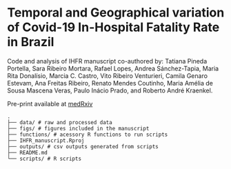 # Temporal and Geographical variation of Covid-19 In-Hospital Fatality Rate in Brazil

Code and analysis of IHFR manuscript co-authored by: Tatiana Pineda Portella, Sara Ribeiro Mortara, Rafael Lopes, Andrea Sánchez-Tapia, Maria Rita Donalísio, Marcia C. Castro, Vito Ribeiro Venturieri, Camila Genaro Estevam, Ana Freitas Ribeiro, Renato Mendes Coutinho, Maria Amélia de Sousa Mascena Veras, Paulo Inácio Prado, and Roberto André Kraenkel. 

Pre-print available at [medRxiv](https://www.medrxiv.org/content/10.1101/2021.02.19.21251949v1)

   
    .
    ├── data/ # raw and processed data
    ├── figs/ # figures included in the manuscript
    ├── functions/ # acessory R functions to run scripts
    ├── IHFR_manuscript.Rproj
    ├── outputs/ # csv outputs generated from scripts
    ├── README.md
    └── scripts/ # R scripts 
  
